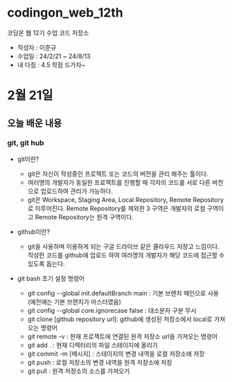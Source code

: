# codingon_web_12th

코딩온 웹 12기 수업 코드 저장소

- 작성자 : 이준규
- 수업일 : 24/2/21 ~ 24/8/13
- 내 다짐 : 4.5 학점 드가자~

# 2월 21일
## 오늘 배운 내용
### git, git hub

- git이란?
    - git은 자신이 작성중인 프로젝트 또는 코드의 버전을 관리 해주는 툴이다.
    - 여러명의 개발자가 동일한 프로젝트를 진행할 때 각자의 코드를 서로 다른 버전으로 업로드하여 관리가 가능하다.
    - git은 Workspace, Staging Area, Local Repository, Remote Repository로 이루어진다. Remote Repository를 제외한 3 구역은 개발자의 로컬 구역이고 Remote Repository는 원격 구역이다.

- github이란?
    - git을 사용하며 이용하게 되는 구글 드라이브 같은 클라우드 저장고 느낌이다. 작성한 코드를 github에 업로드 하여 여러명의 개발자가 해당 코드에 접근할 수 있도록 돕는다.

- git bash 초기 설정 명령어
    - git config --global init.defaultBranch main : 기본 브렌치 메인으로 사용 (예전에는 기본 브렌치가 마스터였음)
    - git config --global core.ignorecase false : 대소문자 구분 무시
    - git clone [github repository url]: github에 생성된 저장소에서 local로 가져오는 명령어
    - git remote -v : 현재 프로젝트에 연결된 원격 저장소 url을 가져오는 명령어
    - git add . : 현재 디렉터리의 파일 스테이지에 올리기
    - git commit -m [메시지] : 스테이지의 변경 내역을 로컬 저장소에 저장
    - git push : 로컬 저장소의 변경 내역을 원격 저장소에 저장
    - git pull : 원격 저장소의 소스를 가져오기